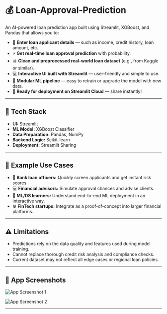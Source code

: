 # 💰 Loan-Approval-Prediction

An AI-powered loan prediction app built using Streamlit, XGBoost, and Pandas that allows you to:

- 📝 **Enter loan applicant details** — such as income, credit history, loan amount, etc.
- ⚡ **Get real-time loan approval prediction** with probability.
- 📊 **Clean and preprocessed real-world loan dataset** (e.g., from Kaggle or similar).
- 💻 **Interactive UI built with Streamlit** — user-friendly and simple to use.
- 🧩 **Modular ML pipeline** — easy to retrain or upgrade the model with new data.
- 🚀 **Ready for deployment on Streamlit Cloud** — share instantly!

---

## 🧠 Tech Stack

- **UI:** Streamlit
- **ML Model:** XGBoost Classifier
- **Data Preparation:** Pandas, NumPy
- **Backend Logic:** Scikit-learn
- **Deployment:** Streamlit Sharing

---

## 💼 Example Use Cases

- 🏦 **Bank loan officers:** Quickly screen applicants and get instant risk scores.
- 💻 **Financial advisors:** Simulate approval chances and advise clients.
- 🧪 **ML/DS learners:** Understand end-to-end ML deployment in an interactive way.
- ⚙️ **FinTech startups:** Integrate as a proof-of-concept into larger financial platforms.

---

## ⚠️ Limitations

-  Predictions rely on the data quality and features used during model training.
-  Cannot replace thorough credit risk analysis and compliance checks.
-  Current dataset may not reflect all edge cases or regional loan policies.

---

## 📸 App Screenshots

![App Screenshot 1](https://github.com/user-attachments/assets/828027ea-e197-4df2-9c6e-e16c5f251cf2)

![App Screenshot 2](https://github.com/user-attachments/assets/9fbe8740-d373-45b4-a15c-b88f2b7442b6)




---






